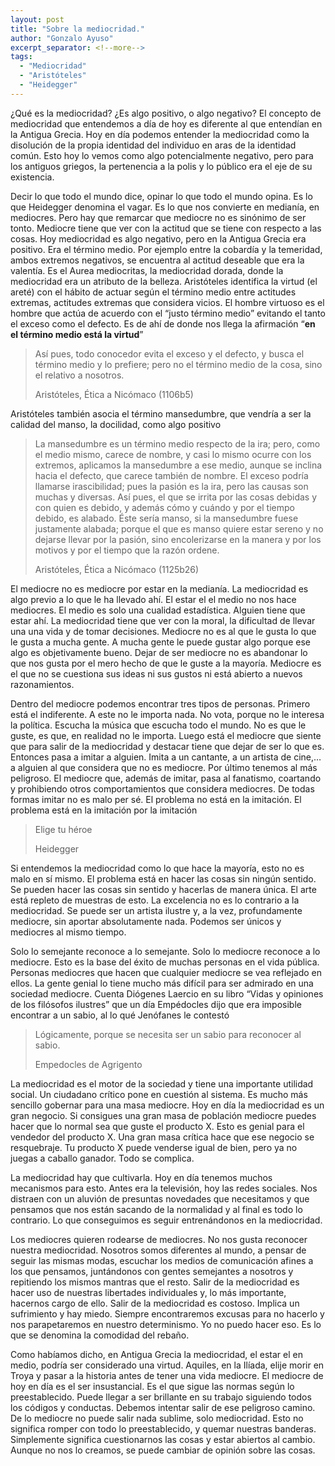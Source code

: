 ```yaml
---
layout: post
title: "Sobre la mediocridad."
author: "Gonzalo Ayuso"
excerpt_separator: <!--more-->
tags: 
  - "Mediocridad"
  - "Aristóteles"
  - "Heidegger"
---
```

¿Qué es la mediocridad? ¿Es algo positivo, o algo negativo? El concepto de mediocridad que entendemos a día de hoy es diferente al que entendían en la Antigua Grecia. Hoy en día podemos entender la mediocridad como la disolución de la propia identidad del individuo en aras de la identidad común. Esto hoy lo vemos como algo potencialmente negativo, pero para los antiguos griegos, la pertenencia a la polis y lo público era el eje de su existencia.
<!--more-->
Decir lo que todo el mundo dice, opinar lo que todo el mundo opina. Es lo que Heidegger denomina el vagar. Es lo que nos convierte en medianía, en mediocres. Pero hay que remarcar que mediocre no es sinónimo de ser tonto. Mediocre tiene que ver con la actitud que se tiene con respecto a las cosas. Hoy mediocridad es algo negativo, pero en la Antigua Grecia era positivo. Era el término medio. Por ejemplo entre la cobardía y la temeridad, ambos extremos negativos, se encuentra al actitud deseable que era la valentía. Es el Aurea mediocritas, la mediocridad dorada, donde la mediocridad era un atributo de la belleza. Aristóteles identifica la virtud (el areté) con el hábito de actuar según el término medio entre actitudes extremas, actitudes extremas que considera vicios. El hombre virtuoso es el hombre que actúa de acuerdo con el “justo término medio” evitando el tanto el exceso como el defecto. Es de ahí de donde nos llega la afirmación “**en el término medio está la virtud**”

> Así pues, todo conocedor evita el exceso y el defecto, y busca el término medio y lo prefiere; pero no el término medio de la cosa, sino el relativo a nosotros.
>
> Aristóteles, Ética a Nicómaco (1106b5) 

Aristóteles también asocia el término mansedumbre, que vendría a ser la calidad del manso, la docilidad, como algo positivo

> La mansedumbre es un término medio respecto de la ira; pero, como el medio mismo, carece de nombre, y casi lo mismo ocurre con los extremos, aplicamos la mansedumbre a ese medio, aunque se inclina hacia el defecto, que carece también de nombre. El exceso podría llamarse irascibilidad; pues la pasión es la ira, pero las causas son muchas y diversas. Así pues, el que se irrita por las cosas debidas y con quien es debido, y además cómo y cuándo y por el tiempo debido, es alabado. Éste sería manso, si la mansedumbre fuese justamente alabada; porque el que es manso quiere estar sereno y no dejarse llevar por la pasión, sino encolerizarse en la manera y por los motivos y por el tiempo que la razón ordene.
>
> Aristóteles, Ética a Nicómaco (1125b26)

El mediocre no es mediocre por estar en la medianía. La mediocridad es algo previo a lo que le ha llevado ahí. El estar el el medio no nos hace mediocres. El medio es solo una cualidad estadística. Alguien tiene que estar ahí. La mediocridad tiene que ver con la moral, la dificultad de llevar una una vida y de tomar decisiones. Mediocre no es al que le gusta lo que le gusta a mucha gente. A mucha gente le puede gustar algo porque ese algo es objetivamente bueno. Dejar de ser mediocre no es abandonar lo que nos gusta por el mero hecho de que le guste a la mayoría. Mediocre es el que no se cuestiona sus ideas ni sus gustos ni está abierto a nuevos razonamientos. 

Dentro del mediocre podemos encontrar tres tipos de personas. Primero está el indiferente. A este no le importa nada. No vota, porque no le interesa la política. Escucha la música que escucha todo el mundo. No es que le guste, es que, en realidad no le importa. Luego está el mediocre que siente que para salir de la mediocridad y destacar tiene que dejar de ser lo que es. Entonces pasa a imitar a alguien. Imita a un cantante, a un artista de cine,… a alguien al que considera que no es mediocre. Por último tenemos al más peligroso. El mediocre que, además de imitar, pasa al fanatismo, coartando y prohibiendo otros comportamientos que considera mediocres. De todas formas imitar no es malo per sé. El problema no está en la imitación. El problema está en la imitación por la imitación

> Elige tu héroe
>
> Heidegger 

Si entendemos la mediocridad como lo que hace la mayoría, esto no es malo en sí mismo. El problema está en hacer las cosas sin ningún sentido. Se pueden hacer las cosas sin sentido y hacerlas de manera única. El arte está repleto de muestras de esto. La excelencia no es lo contrario a la mediocridad. Se puede ser un artista ilustre y, a la vez, profundamente mediocre, sin aportar absolutamente nada. Podemos ser únicos y mediocres al mismo tiempo. 

Solo lo semejante reconoce a lo semejante. Solo lo mediocre reconoce a lo mediocre. Esto es la base del éxito de muchas personas en el vida pública. Personas mediocres que hacen que cualquier mediocre se vea reflejado en ellos. La gente genial lo tiene mucho más difícil para ser admirado en una sociedad mediocre. Cuenta Diógenes Laercio en su libro “Vidas y opiniones de los filósofos ilustres” que un día Empédocles dijo que era imposible encontrar a un sabio, al lo qué Jenófanes le contestó

> Lógicamente, porque se necesita ser un sabio para reconocer al sabio.
>
> Empedocles de Agrigento

La mediocridad es el motor de la sociedad y tiene una importante utilidad social. Un ciudadano crítico pone en cuestión al sistema. Es mucho más sencillo gobernar para una masa mediocre. Hoy en día la mediocridad es un gran negocio. Si consigues una gran masa de población mediocre puedes hacer que lo normal sea que guste el producto X. Esto es genial para el vendedor del producto X. Una gran masa crítica hace que ese negocio se resquebraje. Tu producto X puede venderse igual de bien, pero ya no juegas a caballo ganador. Todo se complica.

La mediocridad hay que cultivarla. Hoy en día tenemos muchos mecanismos para esto. Antes era la televisión, hoy las redes sociales. Nos distraen con un aluvión de presuntas novedades que necesitamos y que pensamos que nos están sacando de la normalidad y al final es todo lo contrario. Lo que conseguimos es seguir entrenándonos en la mediocridad.

Los mediocres quieren rodearse de mediocres. No nos gusta reconocer nuestra mediocridad. Nosotros somos diferentes al mundo, a pensar de seguir las mismas modas, escuchar los medios de comunicación afines a los que pensamos, juntándonos con gentes semejantes a nosotros y repitiendo los mismos mantras que el resto. Salir de la mediocridad es hacer uso de nuestras libertades individuales y, lo más importante, hacernos cargo de ello. Salir de la mediocridad es costoso. Implica un sufrimiento y hay miedo. Siempre encontraremos excusas para no hacerlo y nos parapetaremos en nuestro determinismo. Yo no puedo hacer eso. Es lo que se denomina la comodidad del rebaño.

Como habíamos dicho, en Antigua Grecia la mediocridad, el estar el en medio, podría ser considerado una virtud. Aquiles, en la Ilíada, elije morir en Troya y pasar a la historia antes de tener una vida mediocre. El mediocre de hoy en día es el ser insustancial. Es el que sigue las normas según lo preestablecido. Puede llegar a ser brillante en su trabajo siguiendo todos los códigos y conductas. Debemos intentar salir de ese peligroso camino. De lo mediocre no puede salir nada sublime, solo mediocridad. Esto no significa romper con todo lo preestablecido, y quemar nuestras banderas. Simplemente significa cuestionarnos las cosas y estar abiertos al cambio. Aunque no nos lo creamos, se puede cambiar de opinión sobre las cosas.